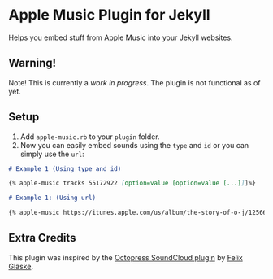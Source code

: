 # Apple Music Plugin for Jekyll

Helps you embed stuff from Apple Music into your Jekyll websites.

## Warning!
Note! This is currently a *work in progress*. The plugin is not functional as of yet.

## Setup

1. Add ```apple-music.rb``` to your ```plugin``` folder.
2. Now you can easily embed sounds using the ```type``` and ```id``` or you can simply use the ```url```:

```markdown
# Example 1 (Using type and id)

{% apple-music tracks 55172922 [option=value [option=value [...]]]%}

# Example 1: (Using url)

{% apple-music https://itunes.apple.com/us/album/the-story-of-o-j/1256675529?i=1256675690 [option=value [option=value [...]]]%}
```

## Extra Credits

This plugin was inspired by the [Octopress SoundCloud plugin](https://github.com/soupdiver/octopress-soundcloud) by [Felix Gläske](https://github.com/soupdiver).